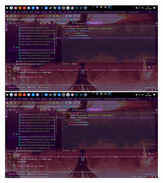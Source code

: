 ![TASK 2.1](https://github.com/ppc-ntu-khpi/35-first-lab-KyshynetsVlad/blob/master/Solution/task_2.1.png "TASK 2.1")
![TASK 2.2](https://github.com/ppc-ntu-khpi/35-first-lab-KyshynetsVlad/blob/master/Solution/task_2.2.png "TASK 2.2")
